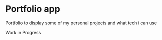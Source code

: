 # Portfolio app

Portfolio to display some of my personal projects and what tech i can use

Work in Progress
